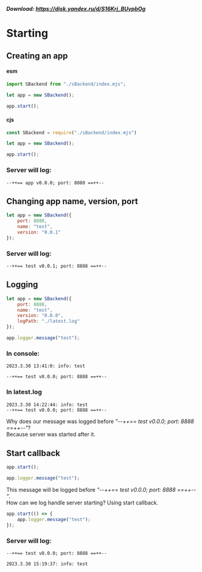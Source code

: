 ***Download: https://disk.yandex.ru/d/S16Krj_BUvpbOg***
# Starting
## Creating an app
#### esm
```javascript
import SBackend from "./sBackend/index.mjs";

let app = new SBackend();

app.start();
```
#### cjs
```javascript
const SBackend = require("./sBackend/index.mjs")

let app = new SBackend();

app.start();
```
### Server will log:
```
--++== app v0.0.0; port: 8080 ==++--
```
## Changing app name, version, port
```javascript
let app = new SBackend({
    port: 8888,
    name: "test",
    version: "0.0.1"
});
```
### Server will log:
```
--++== test v0.0.1; port: 8888 ==++--
```
## Logging
```javascript
let app = new SBackend({
    port: 8888,
    name: "test",
    version: "0.0.0",
    logPath: "./latest.log"
});

app.logger.message("test");
```
### In console:
```
2023.3.30 13:41:0: info: test

--++== test v0.0.0; port: 8888 ==++--
```
### In latest.log
```log
2023.3.30 14:22:44: info: test
--++== test v0.0.0; port: 8888 ==++--
```
Why does our message was logged before *"--++== test v0.0.0; port: 8888 ==++--"*?  
Because server was started after it.
## Start callback
```javascript
app.start();

app.logger.message("test");
```
This message will be logged before *"--++== test v0.0.0; port: 8888 ==++--"*.  
How can we log handle server starting? Using start callback.
```javascript
app.start(() => {
    app.logger.message("test");
});
```
### Server will log:
```
--++== test v0.0.0; port: 8888 ==++--

2023.3.30 15:19:37: info: test
```